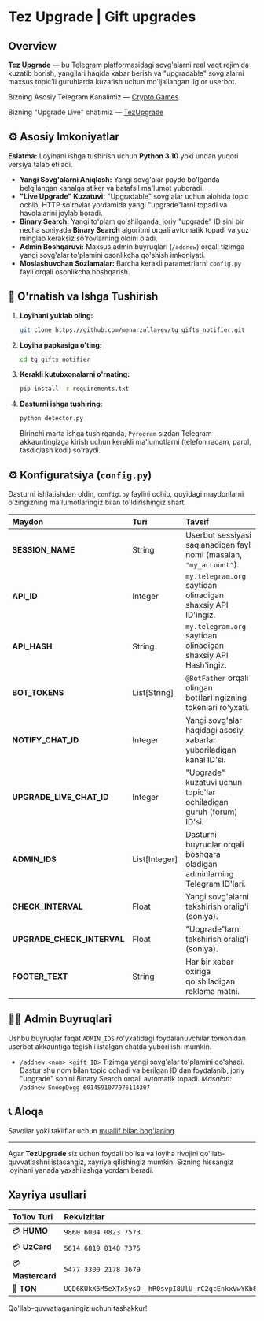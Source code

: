 # Tez Upgrade | Gift upgrades

## Overview

**Tez Upgrade** — bu Telegram platformasidagi sovg'alarni real vaqt rejimida kuzatib borish, yangilari haqida xabar berish va "upgradable" sovg'alarni maxsus topic'li guruhlarda kuzatish uchun mo'ljallangan ilg'or userbot.

Bizning Asosiy Telegram Kanalimiz — [Crypto Games](https://t.me/crypto_click_games)

Bizning "Upgrade Live" chatimiz — [TezUpgrade](https://t.me/TezUpgrade)

## ⚙️ Asosiy Imkoniyatlar

**Eslatma:** Loyihani ishga tushirish uchun **Python 3.10** yoki undan yuqori versiya talab etiladi.

  - **Yangi Sovg'alarni Aniqlash:** Yangi sovg'alar paydo bo'lganda belgilangan kanalga stiker va batafsil ma'lumot yuboradi.
  - **"Live Upgrade" Kuzatuvi:** "Upgradable" sovg'alar uchun alohida topic ochib, HTTP so'rovlar yordamida yangi "upgrade"larni topadi va havolalarini joylab boradi.
  - **Binary Search:** Yangi to'plam qo'shilganda, joriy "upgrade" ID sini bir necha soniyada **Binary Search** algoritmi orqali avtomatik topadi va yuz minglab keraksiz so'rovlarning oldini oladi.
  - **Admin Boshqaruvi:** Maxsus admin buyruqlari (`/addnew`) orqali tizimga yangi sovg'alar to'plamini osonlikcha qo'shish imkoniyati.
  - **Moslashuvchan Sozlamalar:** Barcha kerakli parametrlarni `config.py` fayli orqali osonlikcha boshqarish.

## 🚀 O'rnatish va Ishga Tushirish

1.  **Loyihani yuklab oling:**
    ```sh
    git clone https://github.com/menarzullayev/tg_gifts_notifier.git
    ```
2.  **Loyiha papkasiga o'ting:**
    ```sh
    cd tg_gifts_notifier
    ```
3.  **Kerakli kutubxonalarni o'rnating:**
    ```sh
    pip install -r requirements.txt
    ```
4.  **Dasturni ishga tushiring:**
    ```sh
    python detector.py
    ```
    Birinchi marta ishga tushirganda, `Pyrogram` sizdan Telegram akkauntingizga kirish uchun kerakli ma'lumotlarni (telefon raqam, parol, tasdiqlash kodi) so'raydi.

## ⚙️ Konfiguratsiya (`config.py`)

Dasturni ishlatishdan oldin, `config.py` faylini ochib, quyidagi maydonlarni o'zingizning ma'lumotlaringiz bilan to'ldirishingiz shart.

| Maydon | Turi | Tavsif |
| :--- | :--- | :--- |
| **SESSION\_NAME** | String | Userbot sessiyasi saqlanadigan fayl nomi (masalan, `"my_account"`). |
| **API\_ID** | Integer | `my.telegram.org` saytidan olinadigan shaxsiy API ID'ingiz. |
| **API\_HASH** | String | `my.telegram.org` saytidan olinadigan shaxsiy API Hash'ingiz. |
| **BOT\_TOKENS** | List[String] | `@BotFather` orqali olingan bot(lar)ingizning tokenlari ro'yxati. |
| **NOTIFY\_CHAT\_ID** | Integer | Yangi sovg'alar haqidagi asosiy xabarlar yuboriladigan kanal ID'si. |
| **UPGRADE\_LIVE\_CHAT\_ID** | Integer | "Upgrade" kuzatuvi uchun topic'lar ochiladigan guruh (forum) ID'si. |
| **ADMIN\_IDS** | List[Integer] | Dasturni buyruqlar orqali boshqara oladigan adminlarning Telegram ID'lari. |
| **CHECK\_INTERVAL** | Float | Yangi sovg'alarni tekshirish oralig'i (soniya). |
| **UPGRADE\_CHECK\_INTERVAL**| Float | "Upgrade"larni tekshirish oralig'i (soniya). |
| **FOOTER\_TEXT** | String | Har bir xabar oxiriga qo'shiladigan reklama matni. |

## 👨‍💻 Admin Buyruqlari

Ushbu buyruqlar faqat `ADMIN_IDS` ro'yxatidagi foydalanuvchilar tomonidan userbot akkauntiga tegishli istalgan chatda yuborilishi mumkin.

  - `/addnew <nom> <gift_ID>`
    Tizimga yangi sovg'alar to'plamini qo'shadi. Dastur shu nom bilan topic ochadi va berilgan ID'dan foydalanib, joriy "upgrade" sonini Binary Search orqali avtomatik topadi.
    *Masalan:* `/addnew SnoopDogg 6014591077976114307`

## 📞 Aloqa

Savollar yoki takliflar uchun [muallif bilan bog'laning](https://t.me/menarzullayev/).

-----

Agar **TezUpgrade** siz uchun foydali bo'lsa va loyiha rivojini qo'llab-quvvatlashni istasangiz, xayriya qilishingiz mumkin. Sizning hissangiz loyihani yanada yaxshilashga yordam beradi.

## Xayriya usullari

| To'lov Turi | Rekvizitlar |
| :--- | :--- |
| 💳 **HUMO** | `9860 6004 0823 7573` |
| 💳 **UzCard** | `5614 6819 0148 7375` |
| 💳 **Mastercard** | `5477 3300 2178 3679` |
| 💎 **TON** | `UQD6KUkX6M5eXTx5ysO__hR0svpI8UlU_rC2qcEnkxVwYKb8` |

Qo'llab-quvvatlaganingiz uchun tashakkur!
